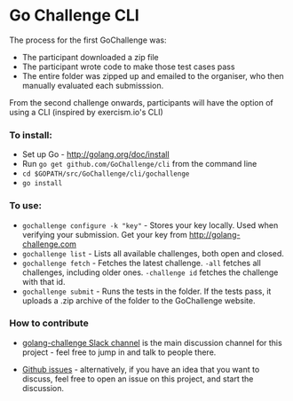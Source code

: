 Go Challenge CLI
===============

The process for the first GoChallenge was:

 - The participant downloaded a zip file
 - The participant wrote code to make those test cases pass
 - The entire folder was zipped up and emailed to the organiser, who then manually evaluated each submisssion.

From the second challenge onwards, participants will have the option of using a CLI (inspired by exercism.io's CLI)

### To install:

 - Set up Go - http://golang.org/doc/install
 - Run `go get github.com/GoChallenge/cli` from the command line
 - `cd $GOPATH/src/GoChallenge/cli/gochallenge`
 - `go install`

### To use:

 - `gochallenge configure -k "key"` - Stores your key locally. Used when verifying your submission. Get your key from http://golang-challenge.com
 - `gochallenge list` - Lists all available challenges, both open and closed.
 - `gochallenge fetch` - Fetches the latest challenge. `-all` fetches all challenges, including older ones. `-challenge id` fetches the challenge with that id.
 - `gochallenge submit` - Runs the tests in the folder. If the tests pass, it uploads a .zip archive of the folder to the GoChallenge website.


### How to contribute

* [golang-challenge Slack channel](https://gophers.slack.com/messages/golang-challenge/) is the main
  discussion channel for this project - feel free to jump in and talk to people there.

* [Github issues](https://github.com/GoChallenge/cli/issues) -
  alternatively, if you have an idea that you want to discuss, feel free to open an
  issue on this project, and start the discussion.
